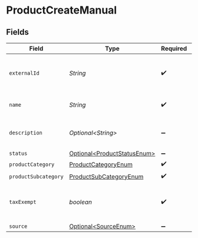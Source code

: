 # ProductCreateManual


## Fields

| Field                                                                        | Type                                                                         | Required                                                                     | Description                                                                  |
| ---------------------------------------------------------------------------- | ---------------------------------------------------------------------------- | ---------------------------------------------------------------------------- | ---------------------------------------------------------------------------- |
| `externalId`                                                                 | *String*                                                                     | :heavy_check_mark:                                                           | A unique external identifier for the product.                                |
| `name`                                                                       | *String*                                                                     | :heavy_check_mark:                                                           | The name of the product.                                                     |
| `description`                                                                | *Optional\<String>*                                                          | :heavy_minus_sign:                                                           | A description of the product.                                                |
| `status`                                                                     | [Optional\<ProductStatusEnum>](../../models/components/ProductStatusEnum.md) | :heavy_minus_sign:                                                           | N/A                                                                          |
| `productCategory`                                                            | [ProductCategoryEnum](../../models/components/ProductCategoryEnum.md)        | :heavy_check_mark:                                                           | N/A                                                                          |
| `productSubcategory`                                                         | [ProductSubCategoryEnum](../../models/components/ProductSubCategoryEnum.md)  | :heavy_check_mark:                                                           | N/A                                                                          |
| `taxExempt`                                                                  | *boolean*                                                                    | :heavy_check_mark:                                                           | Specifies whether the product is tax-exempt.                                 |
| `source`                                                                     | [Optional\<SourceEnum>](../../models/components/SourceEnum.md)               | :heavy_minus_sign:                                                           | N/A                                                                          |